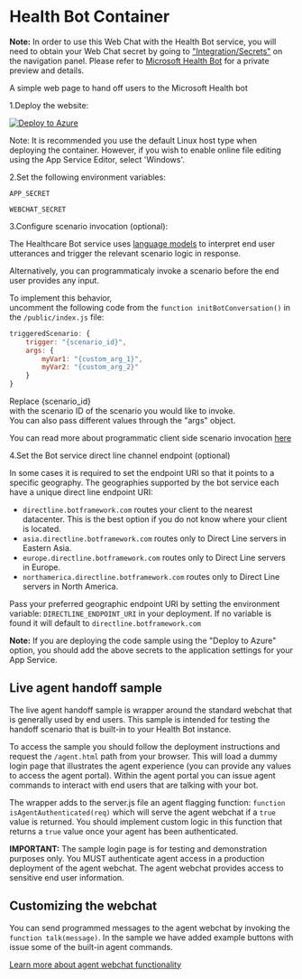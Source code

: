 # Health Bot Container

**Note:** In order to use this Web Chat with the Health Bot service, you will need to obtain your Web Chat secret by going to ["Integration/Secrets"](./secrets.png) on the navigation panel.
Please refer to [Microsoft Health Bot](https://www.microsoft.com/en-us/research/project/health-bot/) for a private preview and details.

A simple web page to hand off users to the Microsoft Health bot

1.Deploy the website:

[![Deploy to Azure](https://azuredeploy.net/deploybutton.png)](https://azuredeploy.net/)

Note: It is recommended you use the default Linux host type when deploying the container.
However, if you wish to enable online file editing using the App Service Editor, select 'Windows'.

2.Set the following environment variables:

`APP_SECRET`

`WEBCHAT_SECRET`

3.Configure scenario invocation (optional):

The Healthcare Bot service uses [language models](https://docs.microsoft.com/HealthBot/language_model_howto) to interpret end user utterances and trigger the relevant scenario logic in response.

Alternatively, you can programmaticaly invoke a scenario before the end user provides any input.

To implement this behavior, uncomment the following code from the `function initBotConversation()` in the `/public/index.js` file:
```javascript
triggeredScenario: {
    trigger: "{scenario_id}",
    args: {
        myVar1: "{custom_arg_1}",
        myVar2: "{custom_arg_2}"
    }
}
```
Replace {scenario_id} with the scenario ID of the scenario you would like to invoke.
You can also pass different values through the "args" object. 

You can read more about programmatic client side scenario invocation [here](https://docs.microsoft.com/HealthBot/integrations/programmatic_invocation)


4.Set the Bot service direct line channel endpoint (optional)

In some cases it is required to set the endpoint URI so that it points to a specific geography. The geographies supported by the bot service each have a unique direct line endpoint URI:

- `directline.botframework.com` routes your client to the nearest datacenter. This is the best option if you do not know where your client is located.
- `asia.directline.botframework.com` routes only to Direct Line servers in Eastern Asia.
- `europe.directline.botframework.com` routes only to Direct Line servers in Europe.
- `northamerica.directline.botframework.com` routes only to Direct Line servers in North America.

Pass your preferred geographic endpoint URI by setting the environment variable: `DIRECTLINE_ENDPOINT_URI` in your deployment. If no variable is found it will default to `directline.botframework.com`

**Note:** If you are deploying the code sample using the "Deploy to Azure" option, you should add the above secrets to the application settings for your App Service.

## Live agent handoff sample

The live agent handoff sample is wrapper around the standard webchat that is generally used by end users. This sample is intended for testing the handoff scenario that is built-in to your Health Bot instance.

To access the sample you should follow the deployment instructions and request the `/agent.html` path from your browser. This will load a dummy login page that illustrates the agent experience (you can provide any values to access the agent portal). Within the agent portal you can issue agent commands to interact with end users that are talking with your bot.

The wrapper adds to the server.js file an agent flagging function: `function isAgentAuthenticated(req)` which will serve the agent webchat if a `true` value is returned. You should implement custom logic in this function that returns a `true` value once your agent has been authenticated.

**IMPORTANT:**
The sample login page is for testing and demonstration purposes only. You MUST authenticate agent access in a production deployment of the agent webchat. The agent webchat provides access to sensitive end user information.

## Customizing the webchat

You can send programmed messages to the agent webchat by invoking the `function talk(message)`. In the sample we have added example buttons with issue some of the built-in agent commands.

[Learn more about agent webchat functionality](https://docs.microsoft.com/en-us/HealthBot/handoff)